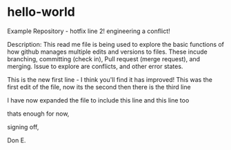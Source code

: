 # hello-world
Example Repository - hotfix line 2! engineering a conflict!

Description: This read me file is being used to explore the basic functions of how github manages multiple edits and versions to files.  These incude branching, committing (check in), Pull request (merge request), and merging.  Issue to explore are conflicts, and other error states.

This is the new first line - I think you'll find it has improved!
This was the first edit of the file, now its the second
then there is the third line

I have now expanded the file to include this line
and this line too

thats enough for now,

signing off,

Don E.
